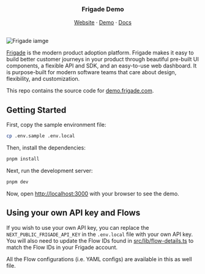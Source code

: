 <H3 align="center"><strong>Frigade Demo</strong></H3>
<div align="center">
<a href="https://frigade.com">Website</a> 
<span> · </span>
<a href="https://demo.frigade.com">Demo</a> 
<span> · </span>
<a href="https://docs.frigade.com">Docs</a>
</div>


<br />

![Frigade iamge](https://cdn.frigade.com/0534ad31-8dc3-4061-9e53-53aae2ff3cf8.png)

[Frigade](<https://frigade.com>) is the modern product adoption platform. Frigade makes it easy to build better customer
journeys in your product through beautiful pre-built UI components, a flexible API and SDK, and an easy-to-use web
dashboard. It is
purpose-built for modern software teams that care about design, flexibility, and customization.

This repo contains the source code for [demo.frigade.com](https://demo.frigade.com).

## Getting Started

First, copy the sample environment file:

```bash
cp .env.sample .env.local
```
Then, install the dependencies:

```bash
pnpm install
```

Next, run the development server:

```bash
pnpm dev
```

Now, open [http://localhost:3000](http://localhost:3000) with your browser to see the demo.

## Using your own API key and Flows

If you wish to use your own API key, you can replace the `NEXT_PUBLIC_FRIGADE_API_KEY` in the `.env.local` file with your own API key. 
You will also need to update the Flow IDs found in [src/lib/flow-details.ts](src/lib/flow-details.ts) to match the Flow IDs in your Frigade account.

All the Flow configurations (i.e. YAML configs) are available in this as well file.
